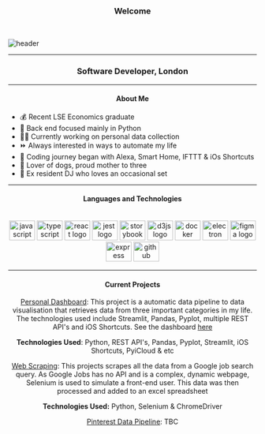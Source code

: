 <h3 align="center">Welcome</h3>
<br>

![header](https://capsule-render.vercel.app/api?type=waving&color=timeGradient&height=300&section=header&text=Gabriella-Martin&fontSize=90&animation=twinkling)

---

<h3 align="center">Software
Developer, London</h3>

---

<h4 align="center">About Me</h4>

- 💰 Recent LSE Economics graduate
- 🐍 Back end focused mainly in Python
- 🧘🏽 Currently working on personal data collection
- ⏩ Always interested in ways to automate my life
- 📱 Coding journey began with Alexa, Smart Home, IFTTT & iOs Shortcuts
- 🐾 Lover of dogs, proud mother to three
- 🎵 Ex resident DJ who loves an occasional set



---

<h4 align="center">Languages and Technologies</h4>

<br>

<div align="center">
  <img src="https://cdn.jsdelivr.net/gh/devicons/devicon/icons/python/python-original-wordmark.svg" height="40" width="52" alt="javascript logo"  />
  <img src="https://cdn.jsdelivr.net/gh/devicons/devicon/icons/amazonwebservices/amazonwebservices-original.svg" height="40" width="52" alt="typescript logo"  />
  <img src="https://cdn.jsdelivr.net/gh/devicons/devicon/icons/pandas/pandas-original.svg" height="40" width="52" alt="react logo"  />
  <img src="https://cdn.jsdelivr.net/gh/devicons/devicon/icons/git/git-original.svg" height="40" width="52" alt="jest logo"  />
  <img src="https://cdn.jsdelivr.net/gh/devicons/devicon/icons/github/github-original.svg" height="40" width="52" alt="storybook logo"  />
  <img src="https://cdn.jsdelivr.net/gh/devicons/devicon/icons/jupyter/jupyter-original.svg" height="40" width="52" alt="d3js logo"  />
  <img src="https://cdn.jsdelivr.net/gh/devicons/devicon/icons/vscode/vscode-original.svg" height="40" width="52" alt="docker logo"  />
  <img src="https://cdn.jsdelivr.net/gh/devicons/devicon/icons/anaconda/anaconda-original.svg" height="40" width="52" alt="electron logo"  />
  <img src="https://cdn.jsdelivr.net/gh/devicons/devicon/icons/selenium/selenium-original.svg" height="40" width="52" alt="figma logo"  />
  <img src="https://cdn.jsdelivr.net/gh/devicons/devicon/icons/ifttt/ifttt-original.svg" height="40" width="52" alt="express logo"  />
  <img src="https://cdn.jsdelivr.net/gh/devicons/devicon/icons/apple/apple-original.svg" height="40" width="52" alt="github logo"  />
  
  
  ---
  
  <h4 align="center">Current Projects</h4>

[Personal Dashboard](https://github.com/gabriella-martin/Interactive-Dashboard): This project is a automatic data pipeline to data visualisation that retrieves data from three important categories in my life. The technologies used include Streamlit, Pandas, Pyplot, multiple REST API's and iOS Shortcuts. See the dashboard [here](https://gabriella-martin-interactive-dashboard-welcome-9hpibj.streamlit.app/)

**Technologies Used**: Python, REST API's, Pandas, Pyplot, Streamlit, iOS Shortcuts, PyiCloud & etc

[Web Scraping](https://github.com/gabriella-martin/Web-Scraping): 
This projects scrapes all the data from a Google job search query. As Google Jobs has no API and is a complex, dynamic webpage, Selenium is used to simulate a front-end user. This data was then processed and added to an excel spreadsheet

**Technologies Used:** Python, Selenium & ChromeDriver

[Pinterest Data Pipeline](https://github.com/gabriella-martin/Pinterest-Data-Pipeline): TBC
  
